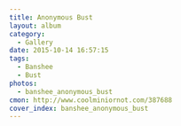 ```yaml
---
title: Anonymous Bust
layout: album
category:
  - Gallery
date: 2015-10-14 16:57:15
tags:
  - Banshee
  - Bust
photos:
  - banshee_anonymous_bust
cmon: http://www.coolminiornot.com/387688
cover_index: banshee_anonymous_bust
---
```

